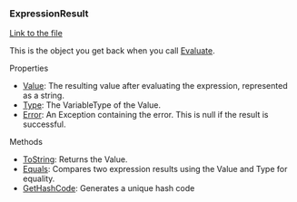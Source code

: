 ### ExpressionResult

[Link to the file](/api/ExpressionEvaluatorForDotNet.ExpressionResult.html)

This is the object you get back when you call [Evaluate](/api/ExpressionEvaluatorForDotNet.Evaluator.html#ExpressionEvaluatorForDotNet_Evaluator_Evaluate_System_String_). 

Properties

- [Value](/api/ExpressionEvaluatorForDotNet.ExpressionResult.html#ExpressionEvaluatorForDotNet_ExpressionResult_Value): The resulting value after evaluating the expression, represented as a string.
- [Type](/api/ExpressionEvaluatorForDotNet.ExpressionResult.html#ExpressionEvaluatorForDotNet_ExpressionResult_Type): The VariableType of the Value.
- [Error](/api/ExpressionEvaluatorForDotNet.ExpressionResult.html#ExpressionEvaluatorForDotNet_ExpressionResult_Error): An Exception containing the error. This is null if the result is successful.

Methods

- [ToString](/api/ExpressionEvaluatorForDotNet.ExpressionResult.html#ExpressionEvaluatorForDotNet_ExpressionResult_ToString): Returns the Value.
- [Equals](/api/ExpressionEvaluatorForDotNet.ExpressionResult.html#ExpressionEvaluatorForDotNet_ExpressionResult_Equals_System_Object_): Compares two expression results using the Value and Type for equality.
- [GetHashCode](/api/ExpressionEvaluatorForDotNet.ExpressionResult.html#ExpressionEvaluatorForDotNet_ExpressionResult_GetHashCode): Generates a unique hash code
